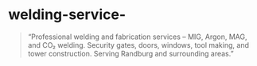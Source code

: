 # welding-service-
> “Professional welding and fabrication services – MIG, Argon, MAG, and CO₂ welding. Security gates, doors, windows, tool making, and tower construction. Serving Randburg and surrounding areas.”
